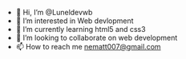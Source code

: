 - 👋 Hi, I’m @Luneldevwb
- 👀 I’m interested in Web devlopment
- 🌱 I’m currently learning html5 and css3
- 💞️ I’m looking to collaborate on web development
- 📫 How to reach me nematt007@gmail.com

<!---
Luneldevwb/Luneldevwb is a ✨ special ✨ repository because its `README.md` (this file) appears on your GitHub profile.
You can click the Preview link to take a look at your changes.
--->
